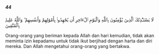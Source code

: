 ##### 44

<span class="ayah">لَا يَسْتَـْٔذِنُكَ ٱلَّذِينَ يُؤْمِنُونَ بِٱللَّهِ وَٱلْيَوْمِ ٱلْءَاخِرِ أَن يُجَٰهِدُوا۟ بِأَمْوَٰلِهِمْ وَأَنفُسِهِمْ ۗ وَٱللَّهُ عَلِيمٌۢ بِٱلْمُتَّقِينَ</span>

<span class="ayah_translation">Orang-orang yang beriman kepada Allah dan hari kemudian, tidak akan meminta izin kepadamu untuk tidak ikut berjihad dengan harta dan diri mereka. Dan Allah mengetahui orang-orang yang bertakwa.</span>
